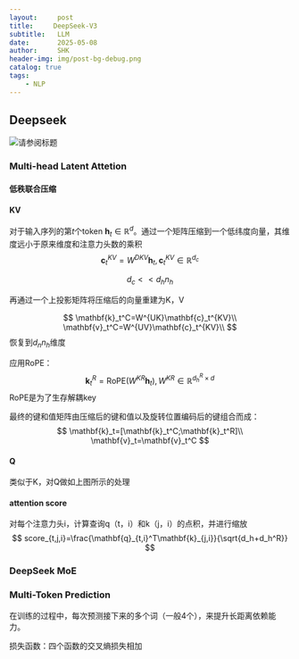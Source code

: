 ```yaml
---
layout:     post
title:     DeepSeek-V3
subtitle:   LLM
date:       2025-05-08
author:     SHK
header-img: img/post-bg-debug.png
catalog: true
tags: 
    - NLP
---
```


## Deepseek

![请参阅标题](https://arxiv.org/html/2412.19437v1/x2.png)



### Multi-head Latent Attetion

#### 低秩联合压缩

#### KV

对于输入序列的第$t$个token $\mathbf{h}_t\in\mathbb{R}^d$。通过一个矩阵压缩到一个低纬度向量，其维度远小于原来维度和注意力头数的乘积
$$
\mathbf{c}_t^{KV}=W^{DKV}\mathbf{h}_t, \mathbf{c}_t^{KV} \in \mathbb{R}^{d_c}
$$

$$
d_c << d_hn_h
$$

再通过一个上投影矩阵将压缩后的向量重建为K，V

$$
\mathbf{k}_t^C=W^{UK}\mathbf{c}_t^{KV}\\
\mathbf{v}_t^C=W^{UV}\mathbf{c}_t^{KV}\\
$$
恢复到$d_n n_h$维度

应用RoPE：
$$
\mathbf{k}_t^R=\mathrm{RoPE}(W^{KR}\mathbf{h}_t),W^{KR}\in\mathbb{R}^{d_h^R\times d}
$$
RoPE是为了生存解耦key

最终的键和值矩阵由压缩后的键和值以及旋转位置编码后的键组合而成：
$$
\mathbf{k}_t=[\mathbf{k}_t^C;\mathbf{k}_t^R]\\
\mathbf{v}_t=\mathbf{v}_t^C
$$

#### Q

类似于K，对Q做如上图所示的处理

#### attention score

对每个注意力头i，计算查询q（t，i）和k（j，i）的点积，并进行缩放
$$
score_{t,j,i}=\frac{\mathbf{q}_{t,i}^T\mathbf{k}_{j,i}}{\sqrt{d_h+d_h^R}}
$$

### DeepSeek MoE

### Multi-Token Prediction

在训练的过程中，每次预测接下来的多个词（一般4个），来提升长距离依赖能力。

损失函数：四个函数的交叉熵损失相加